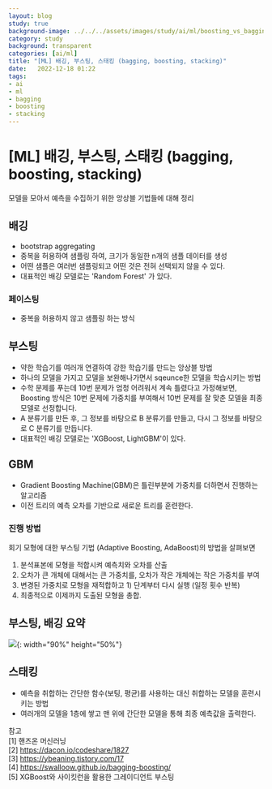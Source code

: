 ```yaml
---
layout: blog
study: true
background-image: ../../../assets/images/study/ai/ml/boosting_vs_bagging.png
category: study
background: transparent
categories: [ai/ml]
title: "[ML] 배깅, 부스팅, 스태킹 (bagging, boosting, stacking)"
date:   2022-12-18 01:22
tags:
- ai
- ml
- bagging
- boosting
- stacking
---
```



# [ML] 배깅, 부스팅, 스태킹 (bagging, boosting, stacking)

모델을 모아서 예측을 수집하기 위한 앙상블 기법들에 대해 정리

## 배깅
- bootstrap aggregating
- 중복을 허용하여 샘플링 하여, 크기가 동일한 n개의 샘플 데이터를 생성
- 어떤 샘플은 여러번 샘플링되고 어떤 것은 전혀 선택되지 않을 수 있다.
- 대표적인 배깅 모델로는 'Random Forest' 가 있다.

### 페이스팅
- 중복을 허용하지 않고 샘플링 하는 방식  

## 부스팅
- 약한 학습기를 여러개 연결하여 강한 학습기를 만드는 앙상블 방법
- 하나의 모델을 가지고 모델을 보완해나가면서 sqeunce한 모델을 학습시키는 방법
- 수학 문제를 푸는데 10번 문제가 엄청 어려워서 계속 틀렸다고 가정해보면,  Boosting 방식은 10번 문제에 가중치를 부여해서 10번 문제를 잘 맞춘 모델을 최종 모델로 선정합니다.
- A 분류기를 만든 후, 그 정보를 바탕으로 B 분류기를 만들고, 다시 그 정보를 바탕으로 C 분류기를 만듭니다.
- 대표적인 배깅 모델로는 'XGBoost, LightGBM'이 있다.

## GBM
- Gradient Boosting Machine(GBM)은 틀린부분에 가중치를 더하면서 진행하는 알고리즘
- 이전 트리의 예측 오차를 기반으로 새로운 트리를 훈련한다.


### 진행 방법
회기 모형에 대한 부스팅 기법 (Adaptive Boosting, AdaBoost)의 방법을 살펴보면

1) 분석표본에 모형을 적합시켜 예측치와 오차를 산출  
2) 오차가 큰 개체에 대해서는 큰 가중치를, 오차가 작은 개체에는 작은 가중치를 부여  
3) 변경된 가중치로 모형을 재적합하고 1) 단계부터 다시 실행 (일정 횟수 반복)  
4) 최종적으로 이제까지 도출된 모형을 총합. 
  
## 부스팅, 배깅 요약
![](../../../assets/images/study/ai/ml/boosting_vs_bagging.png){: width="90%" height="50%"}  

## 스태킹
- 예측을 취합하는 간단한 함수(보팅, 평균)를 사용하는 대신 취합하는 모델을 훈련시키는 방법
- 여러개의 모델을 1층에 쌓고 맨 위에 간단한 모델을 통해 최종 예측값을 출력한다. 







  
  
참고  
[1] 핸즈온 머신러닝  
[2] https://dacon.io/codeshare/1827  
[3] https://ybeaning.tistory.com/17  
[4] https://swalloow.github.io/bagging-boosting/  
[5] XGBoost와 사이킷런을 활용한 그레이디언트 부스팅